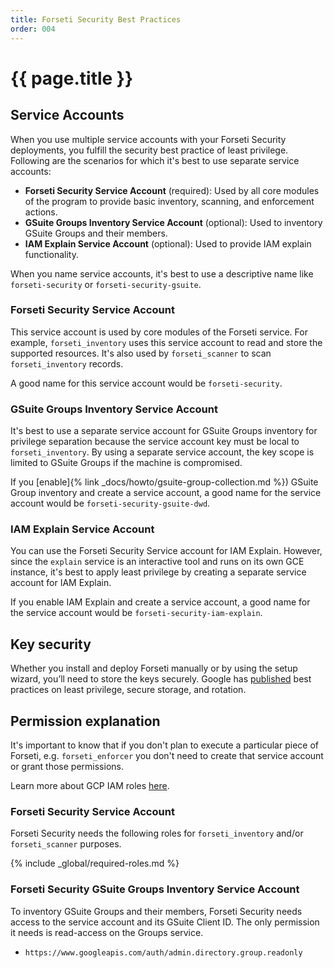 ```yaml
---
title: Forseti Security Best Practices 
order: 004
---
```

# {{ page.title }}

## Service Accounts
When you use multiple service accounts with your Forseti Security deployments,
you fulfill the security best practice of least privilege. Following are the
scenarios for which it's best to use separate service accounts:

 * **Forseti Security Service Account** (required): Used by all core modules of
the program to provide basic inventory, scanning, and enforcement actions.
 * **GSuite Groups Inventory Service Account** (optional): Used to inventory
GSuite Groups and their members.
 * **IAM Explain Service Account** (optional): Used to provide
IAM explain functionality.

When you name service accounts, it's best to use a descriptive name like
`forseti-security` or `forseti-security-gsuite`.

### Forseti Security Service Account
This service account is used by core modules of the Forseti service. For
example, `forseti_inventory` uses this service account to read and store the
supported resources. It's also used by `forseti_scanner` to scan
`forseti_inventory` records.

A good name for this service account would be `forseti-security`.

### GSuite Groups Inventory Service Account
It's best to use a separate service account for GSuite Groups inventory for
privilege separation because the service account key must be local to
`forseti_inventory`. By using a separate service account, the key scope is
limited to GSuite Groups if the machine is compromised.

If you [enable]{% link _docs/howto/gsuite-group-collection.md %})
GSuite Group inventory and create a service account, a good name
for the service account would be `forseti-security-gsuite-dwd`.

### IAM Explain Service Account
You can use the Forseti Security Service account for IAM Explain. However,
since the `explain` service is an interactive tool and runs on its own GCE
instance, it's best to apply least privilege by creating a separate service
account for IAM Explain.

If you enable IAM Explain and create a service account, a good name for the
service account would be `forseti-security-iam-explain`.

## Key security
Whether you install and deploy Forseti manually or by using the setup wizard,
you’ll need to store the keys securely. Google has
[published](https://cloudplatform.googleblog.com/2017/07/help-keep-your-Google-Cloud-service-account-keys-safe.html)
best practices on least privilege, secure storage, and rotation.

## Permission explanation
It's important to know that if you don't plan to execute a particular piece of
Forseti, e.g. `forseti_enforcer` you don't need to create that service account
or grant those permissions.

Learn more about GCP IAM roles
[here](https://cloud.google.com/iam/docs/understanding-roles#predefined_roles).

### Forseti Security Service Account

Forseti Security needs the following roles for `forseti_inventory` and/or
`forseti_scanner` purposes.

{% include _global/required-roles.md %}

### Forseti Security GSuite Groups Inventory Service Account
To inventory GSuite Groups and their members, Forseti Security needs access to
the service account and its GSuite Client ID. The only permission it needs is
read-access on the Groups service.

 * `https://www.googleapis.com/auth/admin.directory.group.readonly`
